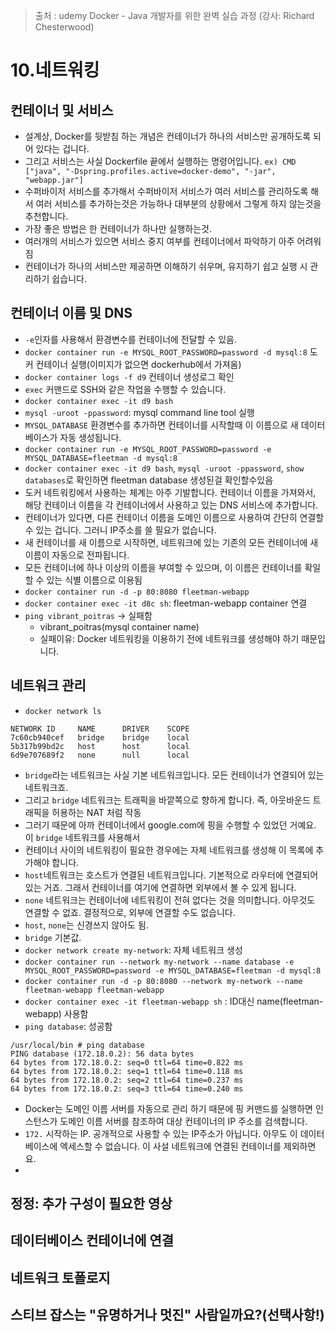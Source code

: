 > 출처 : udemy Docker - Java 개발자를 위한 완벽 실습 과정 (강사: Richard Chesterwood)

# 10.네트워킹
## 컨테이너 및 서비스
- 설계상, Docker를 뒷받침 하는 개념은 컨테이너가 하나의 서비스만 공개하도록 되어 있다는 겁니다.
- 그리고 서비스는 사실 Dockerfile 끝에서 실행하는 명령어입니다. `ex) CMD ["java", "-Dspring.profiles.active=docker-demo", "-jar", "webapp.jar"]`
- 수퍼바이저 서비스를 추가해서 수퍼바이저 서비스가 여러 서비스를 관리하도록 해서 여러 서비스를 추가하는것은 가능하나
대부분의 상황에서 그렇게 하지 않는것을 추천합니다. 
- 가장 좋은 방법은 한 컨테이너가 하나만 실행하는것.
- 여러개의 서비스가 있으면 서비스 중지 여부를 컨테이너에서 파악하기 아주 어려워짐
- 컨테이너가 하나의 서비스만 제공하면 이해하기 쉬우며, 유지하기 쉽고 실행 시 관리하기 쉽습니다.

## 컨테이너 이름 및 DNS
- `-e`인자를 사용해서 환경변수를 컨테이너에 전달할 수 있음.
- `docker container run -e MYSQL_ROOT_PASSWORD=password -d mysql:8` 도커 컨테이너 실행(이미지가 없으면 dockerhub에서 가져옴)
- `docker container logs -f d9` 컨테이너 생성로그 확인
- `exec` 커맨드로 SSH와 같은 작업을 수행할 수 있습니다.
- `docker container exec -it d9 bash`
- `mysql -uroot -ppassword`: mysql command line tool 실행
- `MYSQL_DATABASE` 환경변수를 추가하면 컨테이너를 시작할때 이 이름으로 새 데이터베이스가 자동 생성됩니다.
- `docker container run -e MYSQL_ROOT_PASSWORD=password -e MYSQL_DATABASE=fleetman -d mysql:8`
- `docker container exec -it d9 bash`, `mysql -uroot -ppassword`, `show databases`로 확인하면 fleetman database 생성된걸 확인할수있음
- 도커 네트워킹에서 사용하는 체계는 아주 기발합니다. 컨테이너 이름을 가져와서, 해당 컨테이너 이름을 각 컨테이너에서 사용하고 있는 DNS 서비스에 추가합니다.
- 컨테이너가 있다면, 다른 컨테이너 이름을 도메인 이름으로 사용하여 간단히 연결할 수 있는 겁니다. 그러니 IP주소를 쓸 필요가 없습니다.
- 새 컨테이너를 새 이름으로 시작하면, 네트워크에 있는 기존의 모든 컨테이너에 새이름이 자동으로 전파됩니다.
- 모든 컨테이너에 하나 이상의 이름을 부여할 수 있으며, 이 이름은 컨테이너를 확일할 수 있는 식별 이름으로 이용됨
- `docker container run -d -p 80:8080 fleetman-webapp`
- `docker container exec -it d8c sh`: fleetman-webapp container 연결
- `ping vibrant_poitras` -> 실패함 
  * vibrant_poitras(mysql container name)
  * 실패이유: Docker 네트워킹을 이용하기 전에 네트워크를 생성해야 하기 때문입니다.

## 네트워크 관리
- `docker network ls`
```shell
NETWORK ID     NAME      DRIVER    SCOPE
7c60cb940cef   bridge    bridge    local
5b317b99bd2c   host      host      local
6d9e707689f2   none      null      local
```
- `bridge`라는 네트워크는 사실 기본 네트워크입니다. 모든 컨테이너가 연결되어 있는 네트워크죠.
- 그리고 `bridge` 네트워크는 트래픽을 바깥쪽으로 향하게 합니다. 즉, 아웃바운드 트래픽을 허용하는 NAT 처럼 작동
- 그러기 때문에 아까 컨테이너에서 google.com에 핑을 수행할 수 있었던 거예요. 이 `bridge` 네트워크를 사용해서
- 컨테이너 사이의 네트워킹이 필요한 경우에는 자체 네트워크를 생성해 이 목록에 추가해야 합니다.
- `host`네트워크는 호스트가 연결된 네트워크입니다. 기본적으로 라우터에 연결되어 있는 거죠. 그래서 컨테이너를 여기에 연결하면 외부에서 볼 수 있게 됩니다.
- `none` 네트워크는 컨테이너에 네트워킹이 전혀 없다는 것을 의미합니다. 아무것도 연결할 수 없죠. 결정적으로, 외부에 연결할 수도 없습니다.
- `host`, `none`는 신경쓰지 않아도 됨.
- `bridge` 기본값.
- `docker network create my-network`: 자체 네트워크 생성
- `docker container run --network my-network --name database -e MYSQL_ROOT_PASSWORD=password -e MYSQL_DATABASE=fleetman -d mysql:8`
- `docker container run -d -p 80:8080 --network my-network --name fleetman-webapp fleetman-webapp`
- `docker container exec -it fleetman-webapp sh` : ID대신 name(fleetman-webapp) 사용함 
- `ping database`: 성공함
```shell
/usr/local/bin # ping database
PING database (172.18.0.2): 56 data bytes
64 bytes from 172.18.0.2: seq=0 ttl=64 time=0.822 ms
64 bytes from 172.18.0.2: seq=1 ttl=64 time=0.118 ms
64 bytes from 172.18.0.2: seq=2 ttl=64 time=0.237 ms
64 bytes from 172.18.0.2: seq=3 ttl=64 time=0.240 ms
```
- Docker는 도메인 이름 서버를 자동으로 관리 하기 때문에 핑 커맨드를 실행하면 인스턴스가 도메인 이름 서버를 참조하여 대상 컨테이너의 IP 주소를 검색합니다.
- `172.` 시작하는 IP. 공개적으로 사용할 수 있는 IP주소가 아닙니다. 아무도 이 데이터베이스에 엑세스할 수 없습니다. 이 사설 네트워크에 연결된 컨테이너를 제외하면요.
-

## 정정: 추가 구성이 필요한 영상

## 데이터베이스 컨테이너에 연결

## 네트워크 토폴로지

## 스티브 잡스는 "유명하거나 멋진" 사람일까요?(선택사항!)

